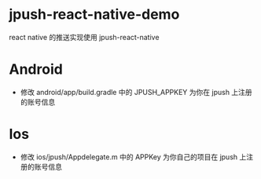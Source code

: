 # jpush-react-native-demo

react native 的推送实现使用 jpush-react-native

[参考说明文档]:  <http://www.huangyuhong.com/2018/05/react-native-jpush/?preview_id=912&preview_nonce=0d845ced0d&post_format=aside&_thumbnail_id=-1&preview=true>

# Android

- 修改 android/app/build.gradle 中的 JPUSH_APPKEY 为你在 jpush 上注册的账号信息

# Ios

- 修改 ios/jpush/Appdelegate.m 中的 APPKey 为你自己的项目在 jpush 上注册的账号信息
